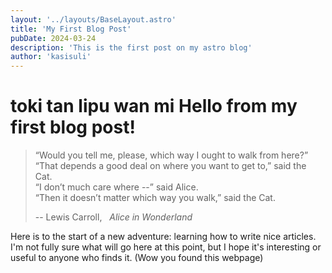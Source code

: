 ```yaml
---
layout: '../layouts/BaseLayout.astro'
title: 'My First Blog Post'
pubDate: 2024-03-24
description: 'This is the first post on my astro blog'
author: 'kasisuli'
---
```


<h1>  <span class="tokipona" lang="tok">toki tan lipu wan mi</span> Hello from my first blog post!</h1>

>
> “Would you tell me,
> please, which way I ought to walk from here?” </br>
> “That depends a good deal on where you
> want to get to,” said the Cat. </br>
> “I don’t much care where --” said Alice. </br>
> “Then it doesn’t matter which way you
> walk,” said the Cat. </br>
> 
> -- Lewis Carroll, &nbsp; *Alice in Wonderland*

Here is to the start of a new adventure: learning how to write nice articles.
I'm not fully sure what will go here at this point, but I hope it's interesting or useful to anyone who finds it. (Wow you found this webpage)